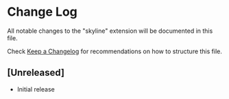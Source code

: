 # Change Log

All notable changes to the "skyline" extension will be documented in this file.

Check [Keep a Changelog](http://keepachangelog.com/) for recommendations on how to structure this file.

## [Unreleased]

- Initial release
